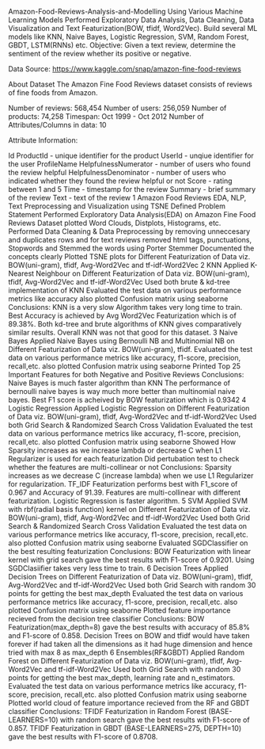 Amazon-Food-Reviews-Analysis-and-Modelling Using Various Machine Learning Models
Performed Exploratory Data Analysis, Data Cleaning, Data Visualization and Text Featurization(BOW, tfidf, Word2Vec). Build several ML models like KNN, Naive Bayes, Logistic Regression, SVM, Random Forest, GBDT, LSTM(RNNs) etc.
Objective:
Given a text review, determine the sentiment of the review whether its positive or negative.

Data Source: https://www.kaggle.com/snap/amazon-fine-food-reviews

About Dataset
The Amazon Fine Food Reviews dataset consists of reviews of fine foods from Amazon.

Number of reviews: 568,454
Number of users: 256,059
Number of products: 74,258
Timespan: Oct 1999 - Oct 2012
Number of Attributes/Columns in data: 10

Attribute Information:

Id
ProductId - unique identifier for the product
UserId - unqiue identifier for the user
ProfileName
HelpfulnessNumerator - number of users who found the review helpful
HelpfulnessDenominator - number of users who indicated whether they found the review helpful or not
Score - rating between 1 and 5
Time - timestamp for the review
Summary - brief summary of the review
Text - text of the review
1 Amazon Food Reviews EDA, NLP, Text Preprocessing and Visualization using TSNE
Defined Problem Statement
Performed Exploratory Data Analysis(EDA) on Amazon Fine Food Reviews Dataset plotted Word Clouds, Distplots, Histograms, etc.
Performed Data Cleaning & Data Preprocessing by removing unneccesary and duplicates rows and for text reviews removed html tags, punctuations, Stopwords and Stemmed the words using Porter Stemmer
Documented the concepts clearly
Plotted TSNE plots for Different Featurization of Data viz. BOW(uni-gram), tfidf, Avg-Word2Vec and tf-idf-Word2Vec
2 KNN
Applied K-Nearest Neighbour on Different Featurization of Data viz. BOW(uni-gram), tfidf, Avg-Word2Vec and tf-idf-Word2Vec
Used both brute & kd-tree implementation of KNN
Evaluated the test data on various performance metrics like accuracy also plotted Confusion matrix using seaborne
Conclusions:
KNN is a very slow Algorithm takes very long time to train.
Best Accuracy is achieved by Avg Word2Vec Featurization which is of 89.38%.
Both kd-tree and brute algorithms of KNN gives comparatively similar results.
Overall KNN was not that good for this dataset.
3 Naive Bayes
Applied Naive Bayes using Bernoulli NB and Multinomial NB on Different Featurization of Data viz. BOW(uni-gram), tfidf.
Evaluated the test data on various performance metrics like accuracy, f1-score, precision, recall,etc. also plotted Confusion matrix using seaborne
Printed Top 25 Important Features for both Negative and Positive Reviews
Conclusions:
Naive Bayes is much faster algorithm than KNN
The performance of bernoulli naive bayes is way much more better than multinomial naive bayes.
Best F1 score is acheived by BOW featurization which is 0.9342
4 Logistic Regression
Applied Logistic Regression on Different Featurization of Data viz. BOW(uni-gram), tfidf, Avg-Word2Vec and tf-idf-Word2Vec
Used both Grid Search & Randomized Search Cross Validation
Evaluated the test data on various performance metrics like accuracy, f1-score, precision, recall,etc. also plotted Confusion matrix using seaborne
Showed How Sparsity increases as we increase lambda or decrease C when L1 Regularizer is used for each featurization
Did pertubation test to check whether the features are multi-collinear or not
Conclusions:
Sparsity increases as we decrease C (increase lambda) when we use L1 Regularizer for regularization.
TF_IDF Featurization performs best with F1_score of 0.967 and Accuracy of 91.39.
Features are multi-collinear with different featurization.
Logistic Regression is faster algorithm.
5 SVM
Applied SVM with rbf(radial basis function) kernel on Different Featurization of Data viz. BOW(uni-gram), tfidf, Avg-Word2Vec and tf-idf-Word2Vec
Used both Grid Search & Randomized Search Cross Validation
Evaluated the test data on various performance metrics like accuracy, f1-score, precision, recall,etc. also plotted Confusion matrix using seaborne
Evaluated SGDClassifier on the best resulting featurization
Conclusions:
BOW Featurization with linear kernel with grid search gave the best results with F1-score of 0.9201.
Using SGDClasiifier takes very less time to train.
6 Decision Trees
Applied Decision Trees on Different Featurization of Data viz. BOW(uni-gram), tfidf, Avg-Word2Vec and tf-idf-Word2Vec
Used both Grid Search with random 30 points for getting the best max_depth
Evaluated the test data on various performance metrics like accuracy, f1-score, precision, recall,etc. also plotted Confusion matrix using seaborne
Plotted feature importance recieved from the decision tree classifier
Conclusions:
BOW Featurization(max_depth=8) gave the best results with accuracy of 85.8% and F1-score of 0.858.
Decision Trees on BOW and tfidf would have taken forever if had taken all the dimensions as it had huge dimension and hence tried with max 8 as max_depth
6 Ensembles(RF&GBDT)
Applied Random Forest on Different Featurization of Data viz. BOW(uni-gram), tfidf, Avg-Word2Vec and tf-idf-Word2Vec
Used both Grid Search with random 30 points for getting the best max_depth, learning rate and n_estimators.
Evaluated the test data on various performance metrics like accuracy, f1-score, precision, recall,etc. also plotted Confusion matrix using seaborne
Plotted world cloud of feature importance recieved from the RF and GBDT classifier
Conclusions:
TFIDF Featurization in Random Forest (BASE-LEARNERS=10) with random search gave the best results with F1-score of 0.857.
TFIDF Featurization in GBDT (BASE-LEARNERS=275, DEPTH=10) gave the best results with F1-score of 0.8708.
